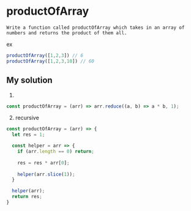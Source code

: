 # productOfArray

```
Write a function called productOfArray which takes in an array of numbers and returns the product of them all.
```

ex
``` javascript
productOfArray([1,2,3]) // 6
productOfArray([1,2,3,10]) // 60
```

## My solution
1.
``` javascript
const productOfArray = (arr) => arr.reduce((a, b) => a * b, 1);
```

2. recursive 
``` javascript
const productOfArray = (arr) => {
  let res = 1;

  const helper = arr => {
    if (arr.length == 0) return;
    
    res = res * arr[0];
    
    helper(arr.slice(1));
  }

  helper(arr); 
  return res;
}
```
